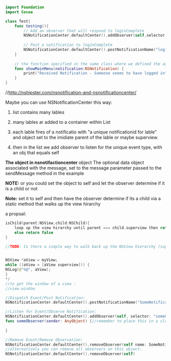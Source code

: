 ```swift
import Foundation
import Cocoa

class Test{
    func testing(){
        // Add an observer that will respond to loginComplete
        NSNotificationCenter.defaultCenter().addObserver(self,selector:"showMainMenu", name:"loginComplete", object:nil)
        
        // Post a notification to loginComplete
        NSNotificationCenter.defaultCenter().postNotificationName("loginComplete",object:self)
    }
   
    // the function specified in the same class where we defined the addObserver
    func showMainMenu(notification:NSNotification) {
        print("Received Notification - Someone seems to have logged in" + String(notification.object.self))
    }
}
```

//http://nshipster.com/nsnotification-and-nsnotificationcenter/


Maybe you can use NSNotificationCenter this way:

1. list contains many lables

2. many lables ar added to a container within List

3. each lable fires of a notificatio  with "a unique notificationid for lable" and object set to the imidiate parent of the lable or maybe superview. 

4. then in the list we add observer to listen for the unique event type, with an obj that equals self

**The object in nsnotifactioncenter**
object The optional data object associated with the message, set to the message parameter passed to
the sendMessage method in the example

**NOTE:** or you could set the object to self and let the observer determine if it is a child or not

**Note:** set it to self and then have the observer determine if its a child via a static method that walks up the view hirarchy

a propsal:
 
```swift
isChild(parent:NSView,child:NSChild){
	loop up the view hirarchy until parent === child.superview then return true
	else return false
}

//TODO: Is there a simple way to walk back up the NSView hierarchy (superview of superview of superview of nsview) to the main window or a point in between?


NSView *aView = myView;
while ((aView = [aView superview])) {
NSLog(@"%@", aView);
}
*/
//to get the window of a view :
//view.window


```


```swift
//Dispatch Event/Post Notification:
NSNotificationCenter.defaultCenter().postNotificationName("SomeNotification", object:self)

//Listen for Event/Observe Notification:
NSNotificationCenter.defaultCenter().addObserver(self, selector: "someObserver:", name: "SomeNotification", object: nil)
func someObserver(sender: AnyObject) {//remember to place this in a class scope not a method scope
    
}

//Remove Event/Remove Observation:
NSNotificationCenter.defaultCenter().removeObserver(self name: SomeNotification, object: nil)
//alternatively you can remove all observers on this object:
NSNotificationCenter.defaultCenter().removeObserver(self)
```